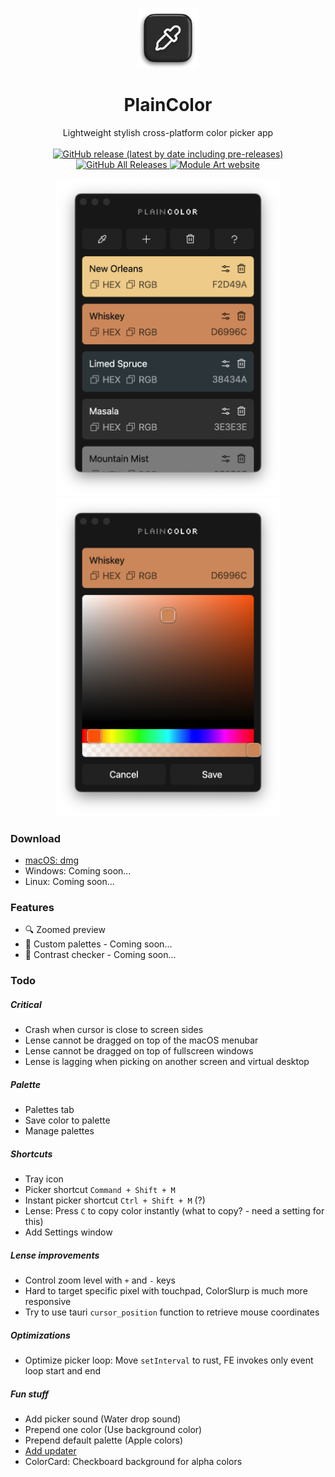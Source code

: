 <p align="center">
  <img src='/src-tauri/icons/128x128.png' height="96px" />
</p>
<h1 align="center">PlainColor</h1>
<p align="center">
  Lightweight stylish cross-platform color picker app
  <br><br>
  <a href="https://github.com/ModuleArt/plain-color/releases">
    <img alt="GitHub release (latest by date including pre-releases)" src="https://img.shields.io/github/v/release/moduleart/plain-color?include_prereleases">
    <img alt="GitHub All Releases" src="https://img.shields.io/github/downloads/ModuleArt/plain-color/total">
    <a href="https://moduleart.github.io">
      <img alt="Module Art website" src="https://img.shields.io/badge/www-moduleart-%2300BCD4">
    </a>
  </a>
</p>
<p align="center">
  <img src='/screenshots/1.png' width="360px" />
  <img src='/screenshots/2.png' width="360px" />
</p>

### Download

- <a href="https://github.com/ModuleArt/plain-color/releases/download/v1.0.1/PlainColor_1.0.1_aarch64.dmg">macOS: dmg</a>
- Windows: Coming soon...
- Linux: Coming soon...

### Features

- 🔍 Zoomed preview
- 🎨 Custom palettes - Coming soon...
- 🔲 Contrast checker - Coming soon...

### Todo

##### Critical

- Crash when cursor is close to screen sides
- Lense cannot be dragged on top of the macOS menubar
- Lense cannot be dragged on top of fullscreen windows
- Lense is lagging when picking on another screen and virtual desktop

##### Palette

- Palettes tab
- Save color to palette
- Manage palettes

##### Shortcuts

- Tray icon
- Picker shortcut `Command + Shift + M`
- Instant picker shortcut `Ctrl + Shift + M` (?)
- Lense: Press `C` to copy color instantly (what to copy? - need a setting for this)
- Add Settings window

##### Lense improvements

- Control zoom level with `+` and `-` keys
- Hard to target specific pixel with touchpad, ColorSlurp is much more responsive
- Try to use tauri `cursor_position` function to retrieve mouse coordinates

##### Optimizations

- Optimize picker loop: Move `setInterval` to rust, FE invokes only event loop start and end

##### Fun stuff

- Add picker sound (Water drop sound)
- Prepend one color (Use background color)
- Prepend default palette (Apple colors)
- <a href="https://v2.tauri.app/plugin/updater/">Add updater</a>
- ColorCard: Checkboard background for alpha colors
